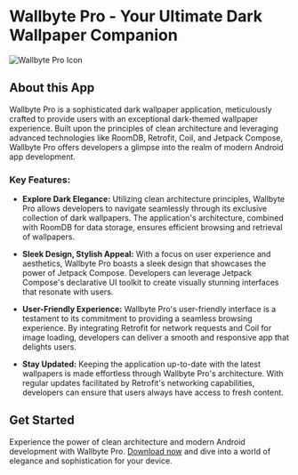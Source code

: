 # Wallbyte Pro - Your Ultimate Dark Wallpaper Companion

![Wallbyte Pro Icon](insert_icon_image_url_here)

## About this App

Wallbyte Pro is a sophisticated dark wallpaper application, meticulously crafted to provide users with an exceptional dark-themed wallpaper experience. Built upon the principles of clean architecture and leveraging advanced technologies like RoomDB, Retrofit, Coil, and Jetpack Compose, Wallbyte Pro offers developers a glimpse into the realm of modern Android app development.

### Key Features:

- **Explore Dark Elegance:** Utilizing clean architecture principles, Wallbyte Pro allows developers to navigate seamlessly through its exclusive collection of dark wallpapers. The application's architecture, combined with RoomDB for data storage, ensures efficient browsing and retrieval of wallpapers.

- **Sleek Design, Stylish Appeal:** With a focus on user experience and aesthetics, Wallbyte Pro boasts a sleek design that showcases the power of Jetpack Compose. Developers can leverage Jetpack Compose's declarative UI toolkit to create visually stunning interfaces that resonate with users.

- **User-Friendly Experience:** Wallbyte Pro's user-friendly interface is a testament to its commitment to providing a seamless browsing experience. By integrating Retrofit for network requests and Coil for image loading, developers can deliver a smooth and responsive app that delights users.

- **Stay Updated:** Keeping the application up-to-date with the latest wallpapers is made effortless through Wallbyte Pro's architecture. With regular updates facilitated by Retrofit's networking capabilities, developers can ensure that users always have access to fresh content.

## Get Started

Experience the power of clean architecture and modern Android development with Wallbyte Pro. [Download now](https://play.google.com/store/apps/details?id=com.superbeta.wallbyte_pro) and dive into a world of elegance and sophistication for your device.
